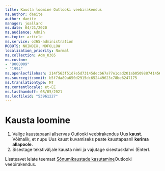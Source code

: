 ```yaml
---
title: Kausta loomine Outlooki veebirakendus
ms.author: daeite
author: daeite
manager: joallard
ms.date: 04/21/2020
ms.audience: Admin
ms.topic: article
ms.service: o365-administration
ROBOTS: NOINDEX, NOFOLLOW
localization_priority: Normal
ms.collection: Adm_O365
ms.custom:
- "8000009"
- "1994"
ms.openlocfilehash: 214f563f51d7e5d73145decb67a77e1cad201ab05098874145691e42b94c65e3
ms.sourcegitcommit: b5f7da89a650d2915dc652449623c78be6247175
ms.translationtype: MT
ms.contentlocale: et-EE
ms.lasthandoff: 08/05/2021
ms.locfileid: "53961227"
---
```

# <a name="create-a-folder"></a>Kausta loomine

1. Valige kaustapaani allservas Outlooki veebirakendus Uus **kaust**. Võimalik, et nupu Uus kaust kuvamiseks peate kaustapaanil **kerima allapoole.**
1. Sisestage tekstiväljale kausta nimi ja vajutage sisestusklahvi (Enter).

Lisateavet leiate teemast [Sõnumikaustade kasutamine](https://support.office.com/article/ae0f10d6-54e7-4f29-acd3-78cdc3fdcb9f)Outlooki veebirakendus.